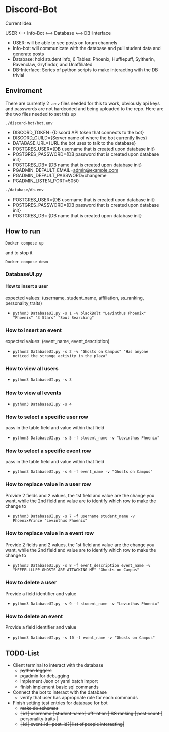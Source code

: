 # Discord-Bot

Current Idea:

USER <--> Info-Bot <--> Database <--> DB-Interface

- USER: will be able to see posts on forum channels
- Info-bot: will communicate with the database and pull student data and generate posts
- Database: hold student info, 6 Tables: Phoenix, Hufflepuff, Syltherin, Ravenclaw, Gryfindor, and Unaffiliated
- DB-Interface: Series of python scripts to make interacting with the DB trivial

## Enviroment
There are currently 2 `.env` files needed for this to work, obviously api keys and passwords are not hardcoded and being uploaded to the repo. Here are the two files needed to set this up

`./discord-bot/bot.env`
- DISCORD_TOKEN={Discord API token that connects to the bot}
- DISCORD_GUILD={Server name of where the bot currently lives}
- DATABASE_URL={URL the bot uses to talk to the database}
- POSTGRES_USER={DB username that is created upon database init}
- POSTGRES_PASSWORD={DB password that is created upon database init}
- POSTGRES_DB= {DB name that is created upon database init}
- PGADMIN_DEFAULT_EMAIL=admin@example.com
- PGADMIN_DEFAULT_PASSWORD=changeme
- PGADMIN_LISTEN_PORT=5050

`./database/db.env`
- POSTGRES_USER={DB username that is created upon database init}
- POSTGRES_PASSWORD={DB password that is created upon database init}
- POSTGRES_DB= {DB name that is created upon database init}

## How to run
```
Docker compose up
```
and to stop it
```
Docker compose down
```

### DatabaseUI.py
#### How to insert a user
expected values: (username, student_name, affiliation, ss_ranking, personality_traits)
- `python3 DatabaseUI.py -s 1 -v blackBolt "Levinthus Phoenix" "Phoenix" "3 Stars" "Soul Searching"`  

### How to insert an event
expected values: (event_name, event_description)
- `python3 DatabaseUI.py -s 2 -v "Ghosts on Campus" "Has anyone noticed the strange activity in the plaza"`

### How to view all users
- `python3 DatabaseUI.py -s 3`

### How to view all events
- `python3 DatabaseUI.py -s 4`

### How to select a specific user row
pass in the table field and value within that field
- `python3 DatabaseUI.py -s 5 -f student_name -v "Levinthus Phoenix"`

### How to select a specific event row
pass in the table field and value within that field
- `python3 DatabaseUI.py -s 6 -f event_name -v "Ghosts on Campus"`

### How to replace value in a user row
Provide 2 fields and 2 values, the 1st field and value are the change you want, while the 2nd field and value are to identify which row to make the change to
- `python3 DatabaseUI.py -s 7 -f username student_name -v PhoenixPrince "Levinthus Phoenix"`

### How to replace value in a event row
Provide 2 fields and 2 values, the 1st field and value are the change you want, while the 2nd field and value are to identify which row to make the change to
- `python3 DatabaseUI.py -s 8 -f event_description event_name -v "HEEEELLLLPP GHOSTS ARE ATTACKING ME" "Ghosts on Campus"`

### How to delete a user
Provide a field identifier and value 
- `python3 DatabaseUI.py -s 9 -f student_name -v "Levinthus Phoenix"`

### How to delete an event
Provide a field identifier and value 
- `python3 DatabaseUI.py -s 10 -f event_name -v "Ghosts on Campus"`

## TODO-List

- Client terminal to interact with the database
    - ~~python loggers~~
    - ~~pgadmin for debugging~~
    - Implement Json or yaml batch import
    - finish implement basic sql commands
- Connect the bot to interact with the database
    - verify that user has appropriate role for each commands
- Finish setting test entries for database for bot
    - ~~make db schemas~~
    - ~~| id | username | student name | affiliation | SS ranking | post count | personality traits |~~
    - ~~| id | event_id | post_id?| list of people interacting|~~
